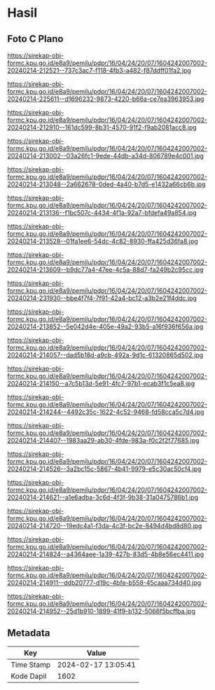 # Hasil

## Foto C Plano

https://sirekap-obj-formc.kpu.go.id/e8a9/pemilu/pdpr/16/04/24/20/07/1604242007002-20240214-212521--737c3ac7-f118-4fb3-a482-f87ddff01fa2.jpg

https://sirekap-obj-formc.kpu.go.id/e8a9/pemilu/pdpr/16/04/24/20/07/1604242007002-20240214-225611--d1696232-9873-4220-b66a-ce7ea3963953.jpg

https://sirekap-obj-formc.kpu.go.id/e8a9/pemilu/pdpr/16/04/24/20/07/1604242007002-20240214-212910--161dc599-8b31-4570-91f2-f9ab2081acc8.jpg

https://sirekap-obj-formc.kpu.go.id/e8a9/pemilu/pdpr/16/04/24/20/07/1604242007002-20240214-213002--03a26fc1-9ede-44db-a34d-806789e4c001.jpg

https://sirekap-obj-formc.kpu.go.id/e8a9/pemilu/pdpr/16/04/24/20/07/1604242007002-20240214-213048--2a662678-0ded-4a40-b7d5-e1432a66cb6b.jpg

https://sirekap-obj-formc.kpu.go.id/e8a9/pemilu/pdpr/16/04/24/20/07/1604242007002-20240214-213136--f1bc507c-4434-4f1a-92a7-bfdefa49a854.jpg

https://sirekap-obj-formc.kpu.go.id/e8a9/pemilu/pdpr/16/04/24/20/07/1604242007002-20240214-213528--01fa1ee6-54dc-4c82-8930-ffa425d36fa8.jpg

https://sirekap-obj-formc.kpu.go.id/e8a9/pemilu/pdpr/16/04/24/20/07/1604242007002-20240214-213609--b9dc77a4-47ee-4c5a-88d7-fa249b2c95cc.jpg

https://sirekap-obj-formc.kpu.go.id/e8a9/pemilu/pdpr/16/04/24/20/07/1604242007002-20240214-231930--bbe4f7f4-7f91-42a4-bc12-a3b2e21f4ddc.jpg

https://sirekap-obj-formc.kpu.go.id/e8a9/pemilu/pdpr/16/04/24/20/07/1604242007002-20240214-213852--5e042d4e-405e-49a2-93b5-a16f936f656a.jpg

https://sirekap-obj-formc.kpu.go.id/e8a9/pemilu/pdpr/16/04/24/20/07/1604242007002-20240214-214057--dad5b18d-a9cb-492a-9d1c-61320865d502.jpg

https://sirekap-obj-formc.kpu.go.id/e8a9/pemilu/pdpr/16/04/24/20/07/1604242007002-20240214-214150--a7c5b13d-5e91-4fc7-97b1-ecab3f1c5ea8.jpg

https://sirekap-obj-formc.kpu.go.id/e8a9/pemilu/pdpr/16/04/24/20/07/1604242007002-20240214-214244--4492c35c-1622-4c52-9468-fd58cca5c7d4.jpg

https://sirekap-obj-formc.kpu.go.id/e8a9/pemilu/pdpr/16/04/24/20/07/1604242007002-20240214-214407--1983aa29-ab30-4fde-983a-f0c2f2f77685.jpg

https://sirekap-obj-formc.kpu.go.id/e8a9/pemilu/pdpr/16/04/24/20/07/1604242007002-20240214-214526--3a2bc15c-5867-4b41-9979-e5c30ac50cf4.jpg

https://sirekap-obj-formc.kpu.go.id/e8a9/pemilu/pdpr/16/04/24/20/07/1604242007002-20240214-214621--a1e6adba-3c6d-4f3f-9b38-31a0475786b1.jpg

https://sirekap-obj-formc.kpu.go.id/e8a9/pemilu/pdpr/16/04/24/20/07/1604242007002-20240214-214720--19edc4a1-f3da-4c3f-bc2e-8494d4bd8d80.jpg

https://sirekap-obj-formc.kpu.go.id/e8a9/pemilu/pdpr/16/04/24/20/07/1604242007002-20240214-214824--a4364aee-1a39-427b-83d5-4b8e56ec4411.jpg

https://sirekap-obj-formc.kpu.go.id/e8a9/pemilu/pdpr/16/04/24/20/07/1604242007002-20240214-214911--ddb20777-d19c-4bfe-b558-45caaa734d40.jpg

https://sirekap-obj-formc.kpu.go.id/e8a9/pemilu/pdpr/16/04/24/20/07/1604242007002-20240214-214952--25d1b910-1899-41f9-b132-5066f5bcffba.jpg


## Metadata

| Key        | Value               |
| ---------- | ------------------- |
| Time Stamp | 2024-02-17 13:05:41 |
| Kode Dapil | 1602                |



